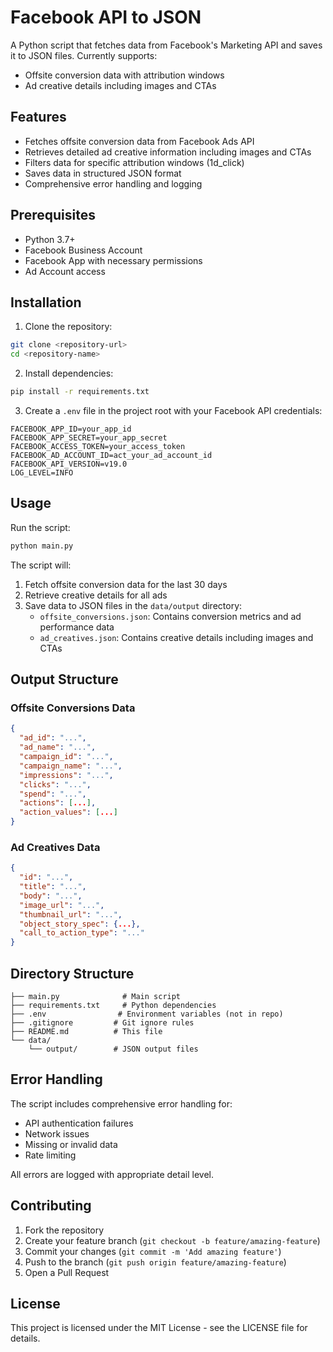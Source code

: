 # Facebook API to JSON

A Python script that fetches data from Facebook's Marketing API and saves it to JSON files. Currently supports:
- Offsite conversion data with attribution windows
- Ad creative details including images and CTAs

## Features

- Fetches offsite conversion data from Facebook Ads API
- Retrieves detailed ad creative information including images and CTAs
- Filters data for specific attribution windows (1d_click)
- Saves data in structured JSON format
- Comprehensive error handling and logging

## Prerequisites

- Python 3.7+
- Facebook Business Account
- Facebook App with necessary permissions
- Ad Account access

## Installation

1. Clone the repository:
```bash
git clone <repository-url>
cd <repository-name>
```

2. Install dependencies:
```bash
pip install -r requirements.txt
```

3. Create a `.env` file in the project root with your Facebook API credentials:
```
FACEBOOK_APP_ID=your_app_id
FACEBOOK_APP_SECRET=your_app_secret
FACEBOOK_ACCESS_TOKEN=your_access_token
FACEBOOK_AD_ACCOUNT_ID=act_your_ad_account_id
FACEBOOK_API_VERSION=v19.0
LOG_LEVEL=INFO
```

## Usage

Run the script:
```bash
python main.py
```

The script will:
1. Fetch offsite conversion data for the last 30 days
2. Retrieve creative details for all ads
3. Save data to JSON files in the `data/output` directory:
   - `offsite_conversions.json`: Contains conversion metrics and ad performance data
   - `ad_creatives.json`: Contains creative details including images and CTAs

## Output Structure

### Offsite Conversions Data
```json
{
  "ad_id": "...",
  "ad_name": "...",
  "campaign_id": "...",
  "campaign_name": "...",
  "impressions": "...",
  "clicks": "...",
  "spend": "...",
  "actions": [...],
  "action_values": [...]
}
```

### Ad Creatives Data
```json
{
  "id": "...",
  "title": "...",
  "body": "...",
  "image_url": "...",
  "thumbnail_url": "...",
  "object_story_spec": {...},
  "call_to_action_type": "..."
}
```

## Directory Structure

```
├── main.py              # Main script
├── requirements.txt     # Python dependencies
├── .env                # Environment variables (not in repo)
├── .gitignore         # Git ignore rules
├── README.md          # This file
└── data/
    └── output/        # JSON output files
```

## Error Handling

The script includes comprehensive error handling for:
- API authentication failures
- Network issues
- Missing or invalid data
- Rate limiting

All errors are logged with appropriate detail level.

## Contributing

1. Fork the repository
2. Create your feature branch (`git checkout -b feature/amazing-feature`)
3. Commit your changes (`git commit -m 'Add amazing feature'`)
4. Push to the branch (`git push origin feature/amazing-feature`)
5. Open a Pull Request

## License

This project is licensed under the MIT License - see the LICENSE file for details.
